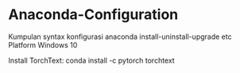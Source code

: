 # Anaconda-Configuration
Kumpulan syntax konfigurasi anaconda install-uninstall-upgrade etc
Platform Windows 10

Install TorchText:
conda install -c pytorch torchtext
